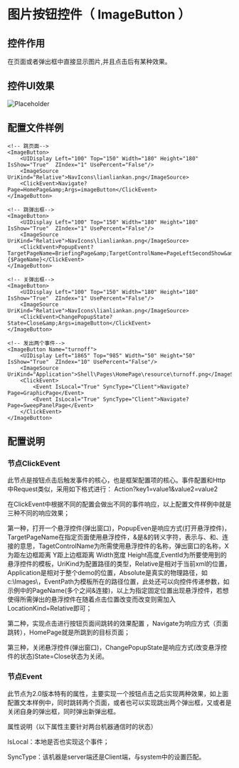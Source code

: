 # **图片按钮控件（**  **ImageButton** **）**

## 控件作用

在页面或者弹出框中直接显示图片,并且点击后有某种效果。


## 控件UI效果

![Placeholder](../../images/ImageButton_1.png)

## 配置文件样例

```
<!-- 跳页面-->
<ImageButton>
    <UIDisplay Left="100" Top="150" Width="180" Height="180" IsShow="True"  ZIndex="1" UsePercent="False"/>
    <ImageSource UriKind="Relative">NavIcons\lianliankan.png</ImageSource>
    <ClickEvent>Navigate?Page=HomePage&amp;Args=imageButton</ClickEvent>
</ImageButton>
```
    
```    
<!-- 跳弹出框-->
<ImageButton>
    <UIDisplay Left="100" Top="150" Width="180" Height="180" IsShow="True"  ZIndex="1" UsePercent="False"/>
    <ImageSource UriKind="Relative">NavIcons\lianliankan.png</ImageSource>
    <ClickEvent>PopupEvent?TargetPageName=BriefingPage&amp;TargetControlName=PageLeftSecondShow&amp;X=0&amp;Y=0&amp;Height=841&amp;Width=1604&amp;EventID=PageHotBigBookShow&amp;UriKind=Application&amp;EventPath=Shell\Pages\BriefingPage\Items\PopupItems\SecondSho&amp;PageName={$PageName}</ClickEvent>
</ImageButton>
```
    
```    
<!-- 关弹出框-->
<ImageButton>
    <UIDisplay Left="100" Top="150" Width="180" Height="180" IsShow="True"  ZIndex="1" UsePercent="False"/>
    <ImageSource UriKind="Relative">NavIcons\lianliankan.png</ImageSource>
    <ClickEvent>ChangePopupState?State=Close&amp;Args=imageButton</ClickEvent>
</ImageButton>
```
    
```    
<!-- 发出两个事件-->
<ImageButton Name="turnoff">
    <UIDisplay Left="1865" Top="985" Width="50" Height="50" IsShow="True"  ZIndex="10" UsePercent="False"/>
    <ImageSource UriKind="Application">Shell\Pages\HomePage\resource\turnoff.png</ImageSource>
    <ClickEvent>
        <Event IsLocal="True" SyncType="Client">Navigate?Page=GraphicPage</Event>
        <Event IsLocal="True" SyncType="Client">Navigate?Page=SweepPanelPage</Event>
    </ClickEvent>
</ImageButton>
```

## 配置说明

### 节点ClickEvent

此节点是按钮点击后触发事件的核心，也是框架配置项的核心。事件配置和Http中Request类似，采用如下格式进行： Action?key1=value1&value2=value2

在ClickEvent中根据不同的配置会做出不同的事件响应，以上配置文件样例中就是三种不同的响应效果；

第一种，打开一个悬浮控件(弹出窗口)，PopupEven是响应方式(打开悬浮控件)，TargetPageName在指定页面使用悬浮控件，&amp;是&的转义字符，表示与、和、连接的意思，TagetControlName为所需使用悬浮控件的名称，弹出窗口的名称，X为距左边框距离 Y距上边框距离 Width宽度 Height高度,EventId为所要使用到的悬浮控件的模板，UriKind为配置路径的类型，Relative是相对于当前xml的位置，Application是相对于整个demo的位置，Absolute是真实的物理路径，如c:\Images\，EventPath为模板所在的路径位置，此处还可以向控件传递参数，如示例中的PageName(多个之间&amp;连接)，以上为指定固定位置出现悬浮控件，若想使得所需弹出的悬浮控件在随着点击位置改变而改变则需加入LocationKind=Relative即可；

第二种，实现点击进行按钮页面间跳转的效果配置 ，Navigate为响应方式（页面跳转），HomePage就是所跳到的目标页面；

第三种，关闭悬浮控件(弹出窗口)，ChangePopupState是响应方式(改变悬浮控件的状态)State=Close状态为关闭。

### 节点Event

此节点为2.0版本特有的属性，主要实现一个按钮点击之后实现两种效果，如上面配置文本样例中，同时跳转两个页面，或者也可以实现跳出两个弹出框，又或者是关闭自身的弹出框，同时弹出新弹出框。

属性说明（以下属性主要针对两台机器通信时的状态）

IsLocal：本地是否也实现这个事件；

SyncType：该机器是server端还是Client端，与system中的设置匹配。

